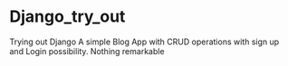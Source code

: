 # Django_try_out
Trying out Django
A simple Blog App with CRUD operations with sign up and Login possibility. Nothing remarkable
